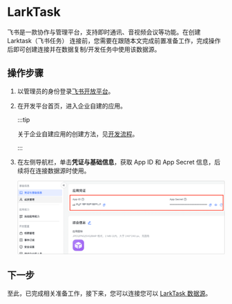 # LarkTask

飞书是一款协作与管理平台，支持即时通讯、音视频会议等功能。在创建 Larktask（飞书任务） 连接前，您需要在跟随本文完成前置准备工作，完成操作后即可创建连接并在数据复制/开发任务中使用该数据源。



## 操作步骤

1. 以管理员的身份登录[飞书开放平台](https://open.feishu.cn/app)。

2. 在开发平台首页，进入企业自建的应用。

   :::tip

   关于企业自建应用的创建方法，见[开发流程](https://open.feishu.cn/document/home/introduction-to-custom-app-development/self-built-application-development-process)。

   :::

3. 在左侧导航栏，单击**凭证与基础信息**，获取 App ID 和 App Secret 信息，后续将在连接数据源时使用。

   ![](../../images/obtain_feishu_app_ak.png)



## 下一步

至此，已完成相关准备工作，接下来，您可以连接您可以 [LarkTask 数据源](../../user-guide/connect-database/beta/connect-larktask.md)。